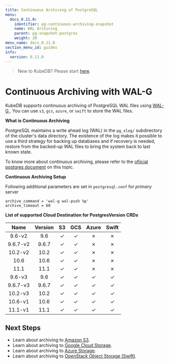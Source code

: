```yaml
---
title: Continuous Archiving of PostgreSQL
menu:
  docs_0.11.0:
    identifier: pg-continuous-archiving-snapshot
    name: WAL Archiving
    parent: pg-snapshot-postgres
    weight: 20
menu_name: docs_0.11.0
section_menu_id: guides
info:
  version: 0.11.0
---
```


> New to KubeDB? Please start [here](/docs/0.11.0/concepts/README).

# Continuous Archiving with WAL-G

KubeDB supports continuous archiving of PostgreSQL WAL files using [WAL-G ](https://github.com/wal-g/wal-g). You can use `s3`, `gcs`, `azure`, or `swift` to store the WAL files.

**What is Continuous Archiving**

PostgreSQL maintains a write ahead log (WAL) in the `pg_xlog/` subdirectory of the cluster's data directory.  The existence of the log makes it possible to use a third strategy for backing up databases and if recovery is needed, restore from the backed-up WAL files to bring the system back to last known state.

To know more about continuous archiving, please refer to the [ofiicial postgres document](https://www.postgresql.org/docs/10/continuous-archiving.html) on this topic.

**Continuous Archiving Setup**

Following additional parameters are set in `postgresql.conf` for *primary* server

```console
archive_command = 'wal-g wal-push %p'
archive_timeout = 60
```

**List of supported Cloud Destination for PostgresVersion CRDs**

|   Name   | Version |  S3  | GCS  | Azure | Swift |
| :------: | :-----: | :--: | :--: | :---: | :---: |
|  9.6-v2  |   9.6   |  ✓   |  ✓   |   ✗   |   ✗   |
| 9.6.7-v2 |  9.6.7  |  ✓   |  ✓   |   ✗   |   ✗   |
| 10.2-v2  |  10.2   |  ✓   |  ✓   |   ✗   |   ✗   |
|   10.6   |  10.6   |  ✓   |  ✓   |   ✗   |   ✗   |
|   11.1   |  11.1   |  ✓   |  ✓   |   ✗   |   ✗   |
|  9.6-v3  |   9.6   |  ✓   |  ✓   |   ✓   |   ✓   |
| 9.6.7-v3 |  9.6.7  |  ✓   |  ✓   |   ✓   |   ✓   |
| 10.2-v3  |  10.2   |  ✓   |  ✓   |   ✓   |   ✓   |
| 10.6-v1  |  10.6   |  ✓   |  ✓   |   ✓   |   ✓   |
| 11.1-v1  |  11.1   |  ✓   |  ✓   |   ✓   |   ✓   |

## Next Steps

- Learn about archiving to [Amazon S3](/docs/0.11.0/guides/postgres/snapshot/archiving_to_s3).
- Learn about archiving to [Google Cloud Storage](/docs/0.11.0/guides/postgres/snapshot/archiving_to_gcs).
- Learn about archiving to [Azure Storage](/docs/0.11.0/guides/postgres/snapshot/archiving_to_azure).
- Learn about archiving to [OpenStack Object Storage (Swift)](/docs/0.11.0/guides/postgres/snapshot/archiving_to_swift).
